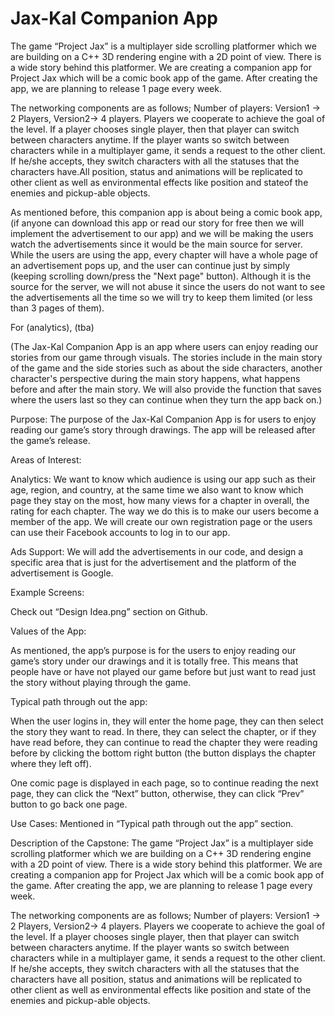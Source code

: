 # Jax-Kal Companion App

The game “Project Jax” is a multiplayer side scrolling platformer which we are building on a C++ 3D rendering engine with a 2D point of view. There is a wide story behind this platformer. We are creating a companion app for Project Jax which will be a comic book app of the game. After creating the app, we are planning to release 1 page every week.

The networking components are as follows;
Number of players: Version1 -> 2 Players, Version2-> 4 players.
Players we cooperate to achieve the goal of the level. If a player chooses single player, then that player can switch between characters anytime. If the player wants so switch between characters while in a multiplayer game, it sends a request to the other client. If he/she accepts, they switch characters with all the statuses that the characters have.All position, status and animations will be replicated to other client as well as environmental effects like position and stateof the enemies and pickup-able objects.

As mentioned before, this companion app is about being a comic book app, (if anyone can download this app or read our story for free then we will implement the advertisement to our app) and we will be making the users watch the advertisements since it would be the main source for server. While the users are using the app, every chapter will have a whole page of an advertisement pops up, and the user can continue just by simply (keeping scrolling down/press the "Next page" button). Although it is the source for the server, we will not abuse it since the users do not want to see the advertisements all the time so we will try to keep them limited (or less than 3 pages of them). 

For (analytics), (tba)


(The Jax-Kal Companion App is an app where users can enjoy reading our stories from our game through visuals. The stories include in the main story of the game and the side stories such as about the side characters, another character's perspective during the main story happens, what happens before and after the main story. We will also provide the function that saves where the users last so they can continue when they turn the app back on.)



Purpose: 
The purpose of the Jax-Kal Companion App is for users to enjoy reading our game’s story through drawings. The app will be released after the game’s release.

Areas of Interest:

Analytics: We want to know which audience is using our app such as their age, region, and country, at the same time we also want to know which page they stay on the most, how many views for a chapter in overall, the rating for each chapter. The way we do this is to make our users become a member of the app. We will create our own registration page or the users can use their Facebook accounts to log in to our app.

Ads Support: We will add the advertisements in our code, and design a specific area that is just for the advertisement and the platform of the advertisement is Google.

Example Screens:

Check out “Design Idea.png” section on Github.

Values of the App:

As mentioned, the app’s purpose is for the users to enjoy reading our game’s story under our drawings and it is totally free. This means that people have or have not played our game before but just want to read just the story without playing through the game.

Typical path through out the app:

When the user logins in, they will enter the home page, they can then select the story they want to read. In there, they can select the chapter, or if they have read before, they can continue to read the chapter they were reading before by clicking the bottom right button (the button displays the chapter where they left off). 

One comic page is displayed in each page, so to continue reading the next page, they can click the “Next” button, otherwise, they can click “Prev” button to go back one page.

Use Cases:
Mentioned in “Typical path through out the app” section.

Description of the Capstone:
The game “Project Jax” is a multiplayer side scrolling platformer which we are building on a C++ 3D rendering engine with a 2D point of view. There is a wide story behind this platformer. We are creating a companion app for Project Jax which will be a comic book app of the game. After creating the app, we are planning to release 1 page every week. 

The networking components are as follows; Number of players: Version1 -> 2 Players, Version2-> 4 players. Players we cooperate to achieve the goal of the level. If a player chooses single player, then that player can switch between characters anytime. If the player wants so switch between characters while in a multiplayer game, it sends a request to the other client. If he/she accepts, they switch characters with all the statuses that the characters have all position, status and animations will be replicated to other client as well as environmental effects like position and state of the enemies and pickup-able objects.


